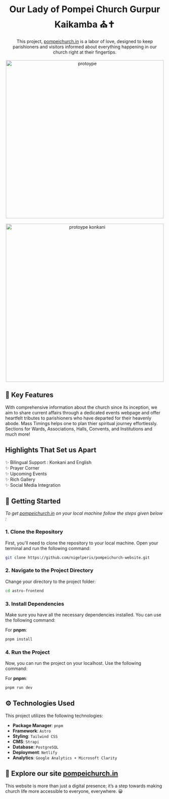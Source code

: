 <div align="center">
    <h1 align="center">
         Our Lady of Pompei Church Gurpur Kaikamba ⛪✝️
    </h1>
    This project, <a href="https://pompeichurch.in/">pompeichurch.in</a> is a labor of love, designed to keep parishioners and visitors informed about everything happening in our church right at their fingertips.
    <br></br>
      <img src="public/prototype.png" alt="protoype" height="500">
      <br></br>
      <img src="public/prototype-kok.png" alt="protoype konkani" height="500">
</div>

## 🙌 Key Features
With comprehensive information about the church since its inception, we aim to share current affairs through a dedicated events webpage and offer heartfelt tributes to parishioners who have departed for their heavenly abode. Mass Timings helps one to plan thier spiritual journey effortlessly. Sections for Wards, Associations, Halls, Convents, and Institutions and much more!

## Highlights That Set us Apart
✨ Bilingual Support : Konkani and English<br>
✨ Prayer Corner <br>
✨ Upcoming Events <br>
✨ Rich Gallery <br>
✨ Social Media Integration <br>


## 🚀 Getting Started
<i>To get [pompeichurch.in](https://pompeichurch.in/) on your local machine follow the steps given below :</i>

### 1. Clone the Repository

First, you'll need to clone the repository to your local machine. Open your terminal and run the following command:

```bash
git clone https://github.com/nigelperis/pompeichurch-website.git
```

### 2. Navigate to the Project Directory

Change your directory to the project folder:

```bash
cd astro-frontend
```

### 3. Install Dependencies

Make sure you have all the necessary dependencies installed. You can use the following command:

For **pnpm**:

```bash
pnpm install
```

### 4. Run the Project

Now, you can run the project on your localhost. Use the following command:

For **pnpm**:

```bash
pnpm run dev
```

## ⚙️ Technologies Used

This project utilizes the following technologies:

- **Package Manager**: `pnpm`
- **Framework**: `Astro`
- **Styling**: `Tailwind CSS`
- **CMS**: `Strapi`
- **Database**: `PostgreSQL`
- **Deployment**: `Netlify`
- **Analytics**: `Google Analytics + Microsoft Clarity`


## 👀 Explore our site [pompeichurch.in](https://pompeichurch.in/)

This website is more than just a digital presence; it’s a step towards making church life more accessible to everyone, everywhere. 😀